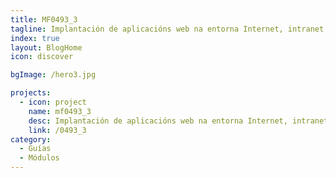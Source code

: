 ```yaml
---
title: MF0493_3
tagline: Implantación de aplicacións web na entorna Internet, intranet e extranet
index: true
layout: BlogHome
icon: discover

bgImage: /hero3.jpg

projects:
  - icon: project
    name: mf0493_3
    desc: Implantación de aplicacións web na entorna Internet, intranet e extranet
    link: /0493_3
category:
  - Guías
  - Módulos
---
```

